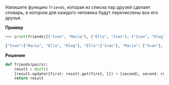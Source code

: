 Напишите функцию `friends`, которая из списка пар друзей сделает словарь, в котором для каждого человека будут перечислены все его друзья.

**Пример**

```python
>>> print(friends([("Ivan", "Maria"), ("Ella", "Ivan"), ("Ivan", "Oleg")])

{"Ivan":["Maria", "Ella", "Oleg"], "Ella":["Ivan"], "Maria": ["Ivan"], "Oleg": ["Ivan"]}
```

**Решение**

```python
def friends(pairs):
    result = dict()
    [result.update({first: result.get(first, []) + [second], second: result.get(second, []) + [first]}) for first, second in pairs]
    return result
```
